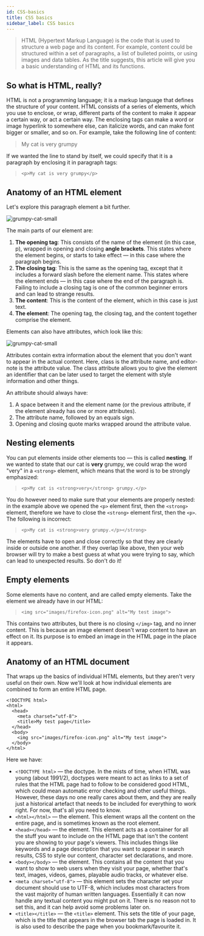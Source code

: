 ```yaml
---
id: CSS-basics
title: CSS basics
sidebar_label: CSS basics
---
```


> HTML (Hypertext Markup Language) is the code that is used to structure a web page and its content. For example, content could be structured within a set of paragraphs, a list of bulleted points, or using images and data tables.  As the title suggests, this article will give you a basic understanding of HTML and its functions.

## So what is HTML, really?

HTML is not a programming language; it is a markup language that defines the structure of your content. HTML consists of a series of elements, which you use to enclose, or wrap, different parts of the content to make it appear a certain way, or act a certain way. The enclosing tags can make a word or image hyperlink to somewhere else, can italicize words, and can make font bigger or smaller, and so on.  For example, take the following line of content:

> My cat is very grumpy

If we wanted the line to stand by itself, we could specify that it is a paragraph by enclosing it in paragraph tags:

> ```<p>My cat is very grumpy</p> ```

## Anatomy of an HTML element

Let's explore this paragraph element a bit further.

![grumpy-cat-small](../img/assets/grumpy-cat-small.png)

The main parts of our element are:

1. **The opening tag**: This consists of the name of the element (in this case, p), wrapped in opening and closing **angle brackets**. This states where the element begins, or starts to take effect — in this case where the paragraph begins.
2. **The closing tag**: This is the same as the opening tag, except that it includes a forward slash before the element name. This states where the element ends — in this case where the end of the paragraph is. Failing to include a closing tag is one of the common beginner errors and can lead to strange results.
3. **The content**: This is the content of the element, which in this case is just text.
4. **The element**: The opening tag, the closing tag, and the content together comprise the element.

Elements can also have attributes, which look like this:

![grumpy-cat-small](../img/assets/grumpy-cat-attribute-small.png)

Attributes contain extra information about the element that you don't want to appear in the actual content. Here, class is the attribute name, and editor-note is the attribute value. The class attribute allows you to give the element an identifier that can be later used to target the element with style information and other things.

An attribute should always have:

1. A space between it and the element name (or the previous attribute, if the element already has one or more attributes).
2. The attribute name, followed by an equals sign.
3. Opening and closing quote marks wrapped around the attribute value.        

## Nesting elements

You can put elements inside other elements too — this is called **nesting**. If we wanted to state that our cat is **very** grumpy, we could wrap the word "very" in a ```<strong>``` element, which means that the word is to be strongly emphasized:

> ```<p>My cat is <strong>very</strong> grumpy.</p>```

You do however need to make sure that your elements are properly nested: in the example above we opened the ```<p>``` element first, then the ```<strong>``` element, therefore we have to close the ```<strong>``` element first, then the ```<p>```. The following is incorrect:

> ```<p>My cat is <strong>very grumpy.</p></strong>```

The elements have to open and close correctly so that they are clearly inside or outside one another. If they overlap like above, then your web browser will try to make a best guess at what you were trying to say, which can lead to unexpected results. So don't do it!

## Empty elements

Some elements have no content, and are called empty elements. Take the <img> element we already have in our HTML:

> ```<img src="images/firefox-icon.png" alt="My test image">```

This contains two attributes, but there is no closing ```</img>``` tag, and no inner content. This is because an image element doesn't wrap content to have an effect on it. Its purpose is to embed an image in the HTML page in the place it appears.

##  Anatomy of an HTML document

That wraps up the basics of individual HTML elements, but they aren't very useful on their own. Now we'll look at how individual elements are combined to form an entire HTML page. 

```
<!DOCTYPE html>
<html>
  <head>
    <meta charset="utf-8">
    <title>My test page</title>
  </head>
  <body>
    <img src="images/firefox-icon.png" alt="My test image">
  </body>
</html>
```

Here we have:

- ```<!DOCTYPE html>``` — the doctype. In the mists of time, when HTML was young (about 1991/2), doctypes were meant to act as links to a set of rules that the HTML page had to follow to be considered good HTML, which could mean automatic error checking and other useful things. However, these days no one really cares about them, and they are really just a historical artefact that needs to be included for everything to work right. For now, that's all you need to know.
- ```<html></html>``` — the <html> element. This element wraps all the content on the entire page, and is sometimes known as the root element.
- ```<head></head>``` — the <head> element. This element acts as a container for all the stuff you want to include on the HTML page that isn't the content you are showing to your page's viewers. This includes things like keywords and a page description that you want to appear in search results, CSS to style our content, character set declarations, and more.
- ```<body></body>``` — the <body> element. This contains all the content that you want to show to web users when they visit your page, whether that's text, images, videos, games, playable audio tracks, or whatever else.
- ```<meta charset="utf-8">``` — this element sets the character set your document should use to UTF-8, which includes most characters from the vast majority of human written languages. Essentially it can now handle any textual content you might put on it. There is no reason not to set this, and it can help avoid some problems later on.
- ```<title></title>``` — the ```<title>``` element. This sets the title of your page, which is the title that appears in the browser tab the page is loaded in. It is also used to describe the page when you bookmark/favourite it.
